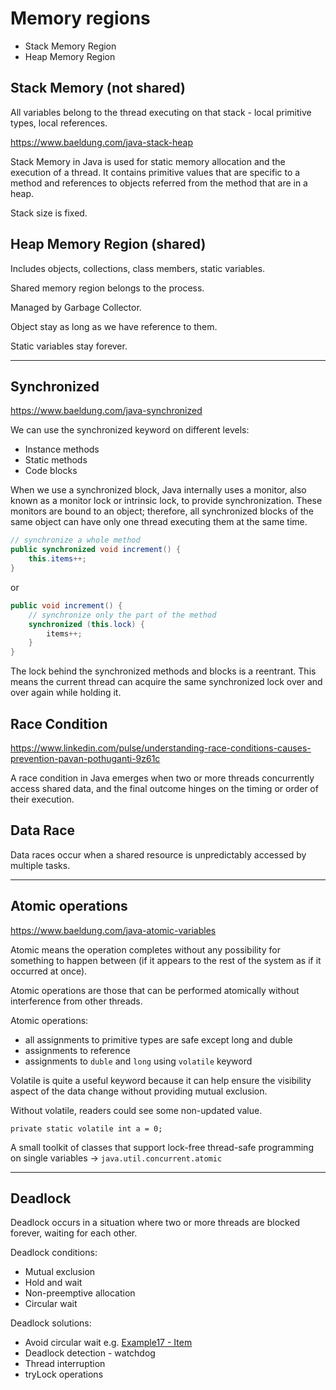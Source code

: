 # Memory regions

* Stack Memory Region
* Heap Memory Region

## Stack Memory (not shared)

All variables belong to the thread executing on that stack - local primitive types, local references.

https://www.baeldung.com/java-stack-heap

Stack Memory in Java is used for static memory allocation and the execution of a thread. It contains primitive values
that are specific to a method and references to objects referred from the method that are in a heap.

Stack size is fixed.

## Heap Memory Region (shared)

Includes objects, collections, class members, static variables.

Shared memory region belongs to the process.

Managed by Garbage Collector.

Object stay as long as we have reference to them.

Static variables stay forever.

---------------------------------------------

## Synchronized

https://www.baeldung.com/java-synchronized

We can use the synchronized keyword on different levels:

* Instance methods
* Static methods
* Code blocks

When we use a synchronized block, Java internally uses a monitor, also known as a monitor lock or intrinsic lock, to
provide synchronization. These monitors are bound to an object; therefore, all synchronized blocks of the same object
can have only one thread executing them at the same time.

```java
// synchronize a whole method
public synchronized void increment() {
    this.items++;
}
```

or

```java
public void increment() {
    // synchronize only the part of the method
    synchronized (this.lock) {
        items++;
    }
}
```

The lock behind the synchronized methods and blocks is a reentrant. This means the current thread can acquire the same
synchronized lock over and over again while holding it.

## Race Condition

https://www.linkedin.com/pulse/understanding-race-conditions-causes-prevention-pavan-pothuganti-9z61c

A race condition in Java emerges when two or more threads concurrently access shared data, and the final outcome hinges
on the timing or order of their execution.

## Data Race

Data races occur when a shared resource is unpredictably accessed by multiple tasks.

---------------------------------------------

## Atomic operations

https://www.baeldung.com/java-atomic-variables

Atomic means the operation completes without any possibility for something to happen between (if it appears to the rest
of the system as if it occurred at once).

Atomic operations are those that can be performed atomically without interference from other threads.

Atomic operations:

* all assignments to primitive types are safe except long and duble
* assignments to reference
* assignments to `duble` and `long` using `volatile` keyword

Volatile is quite a useful keyword because it can help ensure the visibility aspect of the data change without providing
mutual exclusion.

Without volatile, readers could see some non-updated value.

```
private static volatile int a = 0;
```

A small toolkit of classes that support lock-free thread-safe programming on single
variables -> `java.util.concurrent.atomic`

---------------------------------------------

## Deadlock

Deadlock occurs in a situation where two or more threads are blocked forever, waiting for each other.

Deadlock conditions:

* Mutual exclusion
* Hold and wait
* Non-preemptive allocation
* Circular wait

Deadlock solutions:

* Avoid circular wait e.g. [Example17 - Item](../examples/src/main/java/pl/mikbac/threads/Example17/Item.java)
* Deadlock detection - watchdog
* Thread interruption
* tryLock operations
